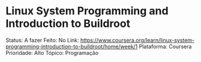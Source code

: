 # Linux System Programming and Introduction to Buildroot

Status: A fazer
Feito: No
Link: https://www.coursera.org/learn/linux-system-programming-introduction-to-buildroot/home/week/1
Plataforma: Coursera
Prioridade: Alto
Tópico: Programação